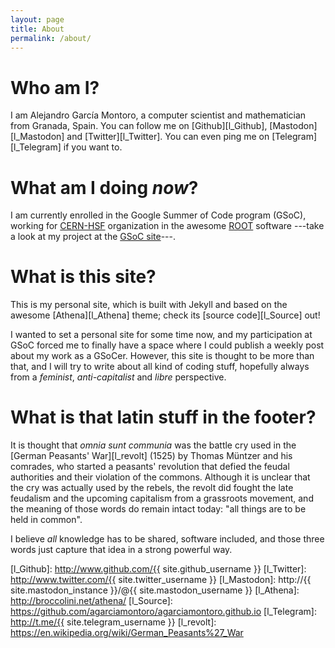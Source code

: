```yaml
---
layout: page
title: About
permalink: /about/
---
```


# Who am I?

I am Alejandro García Montoro, a computer scientist and mathematician from
Granada, Spain. You can follow me on [Github][l_Github],
[Mastodon][l_Mastodon] and [Twitter][l_Twitter]. You can even ping me on [Telegram][l_Telegram] if you want to.

# What am I doing *now*?

I am currently enrolled in the Google Summer of Code program
(GSoC), working for [CERN-HSF][l_CERN] organization in the awesome
[ROOT][l_ROOT] software ---take a look at my project at the
[GSoC site][l_GSoC]---.

# What is this site?

This is my personal site, which is built with Jekyll and based on the awesome [Athena][l_Athena] theme; check its [source code][l_Source] out!

I wanted to set a personal site for some time now, and my participation at GSoC forced me to finally have a space where I could publish a weekly post about my work as a GSoCer. However, this site is thought to be more than that, and I will try to write about all kind of coding stuff, hopefully always from a *feminist*, *anti-capitalist* and *libre* perspective.

# What is that latin stuff in the footer?

It is thought that *omnia sunt communia* was the battle cry used in the [German Peasants' War][l_revolt] (1525) by Thomas Müntzer and his comrades, who started a peasants' revolution that defied the feudal authorities and their violation of the commons. Although it is unclear that the cry was actually used by the rebels, the revolt did fought the late feudalism and the upcoming capitalism from a grassroots movement, and the meaning of those words do remain intact today: "all things are to be held in common".

I believe *all* knowledge has to be shared, software included, and those three words just capture that idea in a strong powerful way.


[l_CERN]: https://summerofcode.withgoogle.com/organizations/4978158764818432/
[l_ROOT]: http://root.cern.ch/
[l_GSoC]: https://summerofcode.withgoogle.com/projects/#5874058599071744
[l_Github]: http://www.github.com/{{ site.github_username }}
[l_Twitter]: http://www.twitter.com/{{ site.twitter_username }}
[l_Mastodon]: http://{{ site.mastodon_instance }}/@{{ site.mastodon_username }}
[l_Athena]: http://broccolini.net/athena/
[l_Source]: https://github.com/agarciamontoro/agarciamontoro.github.io
[l_Telegram]: http://t.me/{{ site.telegram_username }}
[l_revolt]: https://en.wikipedia.org/wiki/German_Peasants%27_War
